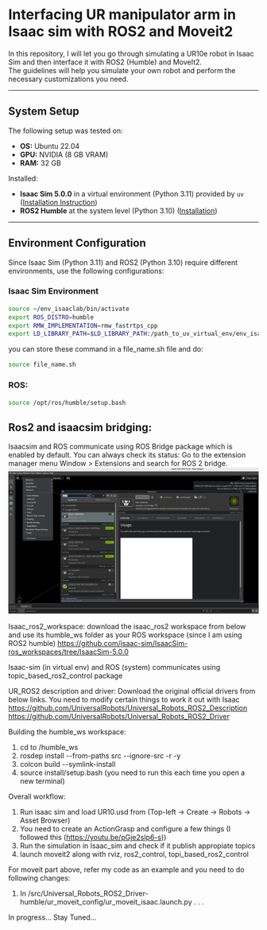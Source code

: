 # Interfacing UR manipulator arm in Isaac sim with ROS2 and Moveit2

In this repository, I will let you go through simulating a UR10e robot in Isaac Sim and then interface it with ROS2 (Humble) and MoveIt2.  
The guidelines will help you simulate your own robot and perform the necessary customizations you need.

---

## System Setup

The following setup was tested on:
- **OS:** Ubuntu 22.04  
- **GPU:** NVIDIA (8 GB VRAM)  
- **RAM:** 32 GB  

Installed:
- **Isaac Sim 5.0.0** in a virtual environment (Python 3.11) provided by `uv` ([Installation Instruction](https://isaac-sim.github.io/IsaacLab/main/source/setup/installation/pip_installation.html))
- **ROS2 Humble** at the system level (Python 3.10) ([Installation](https://docs.ros.org/en/humble/Installation/Ubuntu-Install-Debs.html))

---

## Environment Configuration

Since Isaac Sim (Python 3.11) and ROS2 (Python 3.10) require different environments, use the following configurations:

### Isaac Sim Environment
```bash
source ~/env_isaaclab/bin/activate
export ROS_DISTRO=humble
export RMW_IMPLEMENTATION=rmw_fastrtps_cpp
export LD_LIBRARY_PATH=$LD_LIBRARY_PATH:/path_to_uv_virtual_env/env_isaaclab/lib/python3.11/site-packages/isaacsim/exts/isaacsim.ros2.bridge/humble/lib
```

you can store these command in a file_name.sh file and do:
```bash
source file_name.sh
```

### ROS:
```bash
source /opt/ros/humble/setup.bash
```

## Ros2 and isaacsim bridging:
Isaacsim and ROS communicate using ROS Bridge package which is enabled by default. 
You can always check its status: 
Go to the extension manager menu Window > Extensions and search for ROS 2 bridge.
<img src="assets/isaac_ros2_bridge.png" />

Isaac_ros2_workspace:
download the isaac_ros2 workspace from below and use its humble_ws folder as your ROS workspace (since I am using ROS2 humble)
https://github.com/isaac-sim/IsaacSim-ros_workspaces/tree/IsaacSim-5.0.0

Isaac-sim (in virtual env) and ROS (system) communicates using topic_based_ros2_control package


UR_ROS2 description and driver:
Download the original official drivers from below links. You need to modify certain things to work it out with Isaac
https://github.com/UniversalRobots/Universal_Robots_ROS2_Description
https://github.com/UniversalRobots/Universal_Robots_ROS2_Driver


Building the humble_ws workspace:
1) cd to /humble_ws
2) rosdep install --from-paths src --ignore-src -r -y
3) colcon build --symlink-install
4) source install/setup.bash   (you need to run this each time you open a new terminal)

Overall workflow:
1) Run isaac sim and load UR10.usd from (Top-left -> Create -> Robots -> Asset Browser)
2) You need to create an ActionGrasp and configure a few things (I followed this (https://youtu.be/pGje2slp6-s))
3) Run the simulation in Isaac_sim and check if it publish appropiate topics
4) launch moveit2 along with rviz, ros2_control, topi_based_ros2_control 

For moveit part above, refer my code as an example and you need to do following changes:
1) In /src/Universal_Robots_ROS2_Driver-humble/ur_moveit_config/ur_moveit_isaac.launch.py
.
.
.

In progress...
Stay Tuned...
